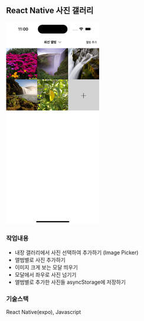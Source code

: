 ## React Native 사진 갤러리

<img src="./gallery.png" width="50%">

### 작업내용

- 내장 갤러리에서 사진 선택하여 추가하기 (Image Picker)
- 앨범별로 사진 추가하기
- 이미지 크게 보는 모달 띄우기
- 모달에서 좌우로 사진 넘기기
- 앨범별로 추가한 사진들 asyncStorage에 저장하기

### 기술스택

React Native(expo), Javascript
